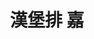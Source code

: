 ---
title: "漢堡排 嘉"
description: "漢堡排 嘉"
layout: shop
keywords:
  - 美食競賽
  - 台灣美食
  - 美食精選
datePublished: "2025-06-30"
dateModified: "2025-07-02"
city: "新北市"
district: "中和區"
address: "新北市中和區中山路三段122號4樓"
phone: ""
geo: "25.00696831557478, 121.47495420488349"
google_map: "https://maps.app.goo.gl/ESeBuJDP1hVtHquo7"
footinder: "https://footinder.com.tw/%e6%96%b0%e5%8c%97%e5%b8%82%e4%b8%ad%e5%92%8c%e5%8d%80/362144/"
official: "https://www.instagram.com/hamburg_yoshi.tw1/"
award:
  - name: "500盤"
    year: "2024"
    entries:
      - dishes:
          - "牛舌漢堡排定食"

---